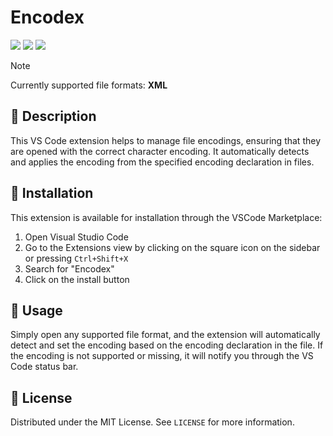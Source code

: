 # Encodex
[![](https://img.shields.io/github/languages/code-size/Tosox/Encodex?label=Code%20size&style=for-the-badge)](https://github.com/Tosox/Encodex)
[![](https://tokei.rs/b1/github/Tosox/Encodex?label=Total%20lines&style=for-the-badge)](https://github.com/Tosox/Encodex)
[![](https://img.shields.io/github/downloads/Tosox/Encodex/total?label=Downloads&style=for-the-badge)](https://github.com/Tosox/Encodex/releases)

> [!NOTE]  
> Currently supported file formats: **XML**

## 📜 Description
This VS Code extension helps to manage file encodings, ensuring that they are opened with the correct character encoding. It automatically detects and applies the encoding from the specified encoding declaration in files.

## 🔧 Installation
This extension is available for installation through the VSCode Marketplace:
1. Open Visual Studio Code
2. Go to the Extensions view by clicking on the square icon on the sidebar or pressing `Ctrl+Shift+X`
3. Search for "Encodex"
4. Click on the install button

## 📘 Usage
Simply open any supported file format, and the extension will automatically detect and set the encoding based on the encoding declaration in the file. If the encoding is not supported or missing, it will notify you through the VS Code status bar.

## 📄 License
Distributed under the MIT License. See `LICENSE` for more information.
